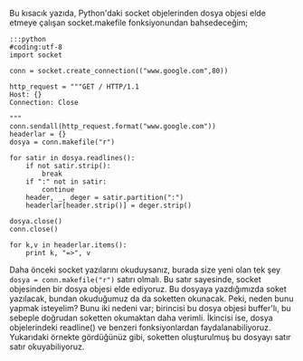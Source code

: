 <!--
.. date: 2012-08-30 22:47:00
.. title: socket objelerinden dosya yapmak
.. slug: soket-socket-makefile
.. description: Soket objelerinin makefile metodu sayesinde, soketler üzerinde buffer'lı okuma ve yazma işlemleri yapabilir, bunlarda dosyalardaki gibi readlines() ve benzeri metotlar kullanabiliriz.
-->


Bu kısacık yazıda, Python'daki socket objelerinden dosya objesi elde
etmeye çalışan socket.makefile fonksiyonundan bahsedeceğim; <!-- TEASER_END -->

    :::python
    #coding:utf-8
    import socket
    
    conn = socket.create_connection(("www.google.com",80))
    
    http_request = """GET / HTTP/1.1
    Host: {}
    Connection: Close
    
    """
    conn.sendall(http_request.format("www.google.com"))
    headerlar = {}
    dosya = conn.makefile("r")
    
    for satir in dosya.readlines():
        if not satir.strip():
            break
        if ":" not in satir:
            continue
        header, _, deger = satir.partition(":")
        headerlar[header.strip()] = deger.strip()
    
    dosya.close()
    conn.close()
    
    for k,v in headerlar.items():
        print k, "=>", v

Daha önceki socket yazılarını okuduysanız, burada size yeni olan tek şey
`dosya = conn.makefile("r")` satırı olmalı. Bu satır sayesinde, socket
objesinden bir dosya objesi elde ediyoruz. Bu dosyaya yazdığımızda soket
yazılacak, bundan okuduğumuz da da soketten okunacak. Peki, neden bunu
yapmak isteyelim? Bunu iki nedeni var; birincisi bu dosya objesi
buffer'lı, bu sebeple doğrudan soketten okumaktan daha verimli. İkincisi
ise, dosya objelerindeki readline() ve benzeri fonksiyonlardan
faydalanabiliyoruz. Yukarıdaki örnekte gördüğünüz gibi, soketten
oluşturulmuş bu dosyayı satır satır okuyabiliyoruz.